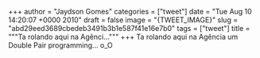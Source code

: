 
+++
author = "Jaydson Gomes"
categories = ["tweet"]
date = "Tue Aug 10 14:20:07 +0000 2010"
draft = false
image = "{TWEET_IMAGE}"
slug = "abd29eed3689cbedeb3491b3b1e587f41e16e7b0"
tags = ["tweet"]
title = """Ta rolando aqui na Agênci..."""
+++
Ta rolando aqui na Agência um Double Pair programming... o_O
